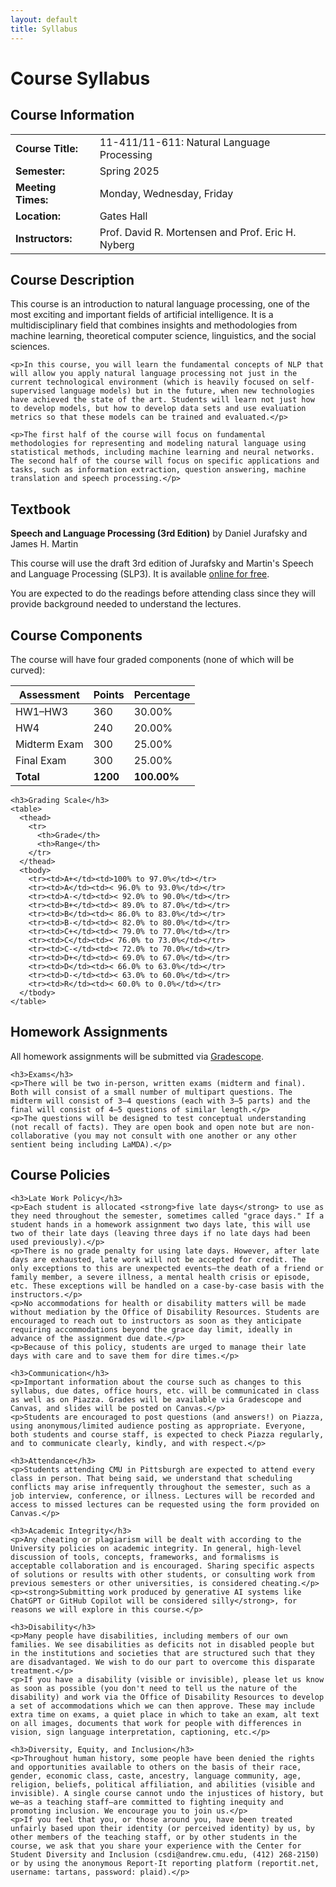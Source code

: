 ```yaml
---
layout: default
title: Syllabus
---
```


<div class="page-header">
  <h1>Course Syllabus</h1>
</div>

<div class="syllabus-content">
  <div class="card">
    <h2>Course Information</h2>
    <table class="info-table">
      <tr>
        <td><strong>Course Title:</strong></td>
        <td>11-411/11-611: Natural Language Processing</td>
      </tr>
      <tr>
        <td><strong>Semester:</strong></td>
        <td>Spring 2025</td>
      </tr>
      <tr>
        <td><strong>Meeting Times:</strong></td>
        <td>Monday, Wednesday, Friday</td>
      </tr>
      <tr>
        <td><strong>Location:</strong></td>
        <td>Gates Hall</td>
      </tr>
      <tr>
        <td><strong>Instructors:</strong></td>
        <td>Prof. David R. Mortensen and Prof. Eric H. Nyberg</td>
      </tr>
    </table>
  </div>

  <div class="card">
    <h2>Course Description</h2>
    <p>This course is an introduction to natural language processing, one of the most exciting and important fields of artificial intelligence. It is a multidisciplinary field that combines insights and methodologies from machine learning, theoretical computer science, linguistics, and the social sciences.</p>
    
    <p>In this course, you will learn the fundamental concepts of NLP that will allow you apply natural language processing not just in the current technological environment (which is heavily focused on self-supervised language models) but in the future, when new technologies have achieved the state of the art. Students will learn not just how to develop models, but how to develop data sets and use evaluation metrics so that these models can be trained and evaluated.</p>
    
    <p>The first half of the course will focus on fundamental methodologies for representing and modeling natural language using statistical methods, including machine learning and neural networks. The second half of the course will focus on specific applications and tasks, such as information extraction, question answering, machine translation and speech processing.</p>
  </div>

  <div class="card">
    <h2>Textbook</h2>
    <p><strong>Speech and Language Processing (3rd Edition)</strong> by Daniel Jurafsky and James H. Martin</p>
    <p>This course will use the draft 3rd edition of Jurafsky and Martin's Speech and Language Processing (SLP3). It is available <a href="https://web.stanford.edu/~jurafsky/slp3/">online for free</a>.</p>
    <p>You are expected to do the readings before attending class since they will provide background needed to understand the lectures.</p>
  </div>

  <div class="card">
    <h2>Course Components</h2>
    <p>The course will have four graded components (none of which will be curved):</p>
    <table>
      <thead>
        <tr>
          <th>Assessment</th>
          <th>Points</th>
          <th>Percentage</th>
        </tr>
      </thead>
      <tbody>
        <tr>
          <td>HW1–HW3</td>
          <td>360</td>
          <td>30.00%</td>
        </tr>
        <tr>
          <td>HW4</td>
          <td>240</td>
          <td>20.00%</td>
        </tr>
        <tr>
          <td>Midterm Exam</td>
          <td>300</td>
          <td>25.00%</td>
        </tr>
        <tr>
          <td>Final Exam</td>
          <td>300</td>
          <td>25.00%</td>
        </tr>
        <tr>
          <td><strong>Total</strong></td>
          <td><strong>1200</strong></td>
          <td><strong>100.00%</strong></td>
        </tr>
      </tbody>
    </table>
    
    <h3>Grading Scale</h3>
    <table>
      <thead>
        <tr>
          <th>Grade</th>
          <th>Range</th>
        </tr>
      </thead>
      <tbody>
        <tr><td>A+</td><td>100% to 97.0%</td></tr>
        <tr><td>A</td><td>< 96.0% to 93.0%</td></tr>
        <tr><td>A-</td><td>< 92.0% to 90.0%</td></tr>
        <tr><td>B+</td><td>< 89.0% to 87.0%</td></tr>
        <tr><td>B</td><td>< 86.0% to 83.0%</td></tr>
        <tr><td>B-</td><td>< 82.0% to 80.0%</td></tr>
        <tr><td>C+</td><td>< 79.0% to 77.0%</td></tr>
        <tr><td>C</td><td>< 76.0% to 73.0%</td></tr>
        <tr><td>C-</td><td>< 72.0% to 70.0%</td></tr>
        <tr><td>D+</td><td>< 69.0% to 67.0%</td></tr>
        <tr><td>D</td><td>< 66.0% to 63.0%</td></tr>
        <tr><td>D-</td><td>< 63.0% to 60.0%</td></tr>
        <tr><td>R</td><td>< 60.0% to 0.0%</td></tr>
      </tbody>
    </table>
  </div>

  <div class="card">
    <h2>Homework Assignments</h2>
    <p>All homework assignments will be submitted via <a href="https://gradescope.com">Gradescope</a>.</p>
    
    <h3>Exams</h3>
    <p>There will be two in-person, written exams (midterm and final). Both will consist of a small number of multipart questions. The midterm will consist of 3–4 questions (each with 3–5 parts) and the final will consist of 4–5 questions of similar length.</p>
    <p>The questions will be designed to test conceptual understanding (not recall of facts). They are open book and open note but are non-collaborative (you may not consult with one another or any other sentient being including LaMDA).</p>
  </div>

  <div class="card">
    <h2>Course Policies</h2>
    
    <h3>Late Work Policy</h3>
    <p>Each student is allocated <strong>five late days</strong> to use as they need throughout the semester, sometimes called "grace days." If a student hands in a homework assignment two days late, this will use two of their late days (leaving three days if no late days had been used previously).</p>
    <p>There is no grade penalty for using late days. However, after late days are exhausted, late work will not be accepted for credit. The only exceptions to this are unexpected events—the death of a friend or family member, a severe illness, a mental health crisis or episode, etc. These exceptions will be handled on a case-by-case basis with the instructors.</p>
    <p>No accommodations for health or disability matters will be made without mediation by the Office of Disability Resources. Students are encouraged to reach out to instructors as soon as they anticipate requiring accommodations beyond the grace day limit, ideally in advance of the assignment due date.</p>
    <p>Because of this policy, students are urged to manage their late days with care and to save them for dire times.</p>
    
    <h3>Communication</h3>
    <p>Important information about the course such as changes to this syllabus, due dates, office hours, etc. will be communicated in class as well as on Piazza. Grades will be available via Gradescope and Canvas, and slides will be posted on Canvas.</p>
    <p>Students are encouraged to post questions (and answers!) on Piazza, using anonymous/limited audience posting as appropriate. Everyone, both students and course staff, is expected to check Piazza regularly, and to communicate clearly, kindly, and with respect.</p>
    
    <h3>Attendance</h3>
    <p>Students attending CMU in Pittsburgh are expected to attend every class in person. That being said, we understand that scheduling conflicts may arise infrequently throughout the semester, such as a job interview, conference, or illness. Lectures will be recorded and access to missed lectures can be requested using the form provided on Canvas.</p>
    
    <h3>Academic Integrity</h3>
    <p>Any cheating or plagiarism will be dealt with according to the University policies on academic integrity. In general, high-level discussion of tools, concepts, frameworks, and formalisms is acceptable collaboration and is encouraged. Sharing specific aspects of solutions or results with other students, or consulting work from previous semesters or other universities, is considered cheating.</p>
    <p><strong>Submitting work produced by generative AI systems like ChatGPT or GitHub Copilot will be considered silly</strong>, for reasons we will explore in this course.</p>
    
    <h3>Disability</h3>
    <p>Many people have disabilities, including members of our own families. We see disabilities as deficits not in disabled people but in the institutions and societies that are structured such that they are disadvantaged. We wish to do our part to overcome this disparate treatment.</p>
    <p>If you have a disability (visible or invisible), please let us know as soon as possible (you don't need to tell us the nature of the disability) and work via the Office of Disability Resources to develop a set of accommodations which we can then approve. These may include extra time on exams, a quiet place in which to take an exam, alt text on all images, documents that work for people with differences in vision, sign language interpretation, captioning, etc.</p>
    
    <h3>Diversity, Equity, and Inclusion</h3>
    <p>Throughout human history, some people have been denied the rights and opportunities available to others on the basis of their race, gender, economic class, caste, ancestry, language community, age, religion, beliefs, political affiliation, and abilities (visible and invisible). A single course cannot undo the injustices of history, but we—as a teaching staff—are committed to fighting inequity and promoting inclusion. We encourage you to join us.</p>
    <p>If you feel that you, or those around you, have been treated unfairly based upon their identity (or perceived identity) by us, by other members of the teaching staff, or by other students in the course, we ask that you share your experience with the Center for Student Diversity and Inclusion (csdi@andrew.cmu.edu, (412) 268-2150) or by using the anonymous Report-It reporting platform (reportit.net, username: tartans, password: plaid).</p>
  </div>
</div>